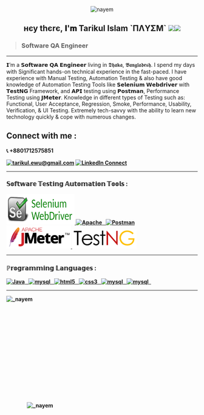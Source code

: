
<p align="center">
<img src="https://komarev.com/ghpvc/?username=tarikulnayem94&label=Profile%20views&color=E8217B&style=flat" alt="nayem"  height="40"/>
</p>

<h2 align="center">нєу thєrє, 𝐈'𝐦 Tarikul Islam `ПΛYΣM` <img src="https://emojis.slackmojis.com/emojis/images/1617398953/26746/hi-ya.gif?1617398953" width="35"/><img src="https://emojis.slackmojis.com/emojis/images/1531849430/4246/blob-sunglasses.gif?1531849430" width="30"/></h2>

<blockquote>
<h3>Software QA Engineer</h3>
</blockquote>
<hr>
<p>
𝗜’m a 𝗦𝗼𝗳𝘁𝘄𝗮𝗿𝗲 𝗤𝗔 𝗘𝗻𝗴𝗶𝗻𝗲𝗲𝗿 living in 𝕯𝖍𝖆𝖐𝖆, 𝕭𝖆𝖓𝖌𝖑𝖆𝖉𝖊𝖘𝖍. I spend my days with Significant hands-on technical experience in the fast-paced. I have experience with Manual Testing, Automation Testing & also have good knowledge of Automation Testing Tools like 𝗦𝗲𝗹𝗲𝗻𝗶𝘂𝗺 𝗪𝗲𝗯𝗱𝗿𝗶𝘃𝗲𝗿 with 𝗧𝗲𝘀𝘁𝗡𝗚 Framework, and 𝗔𝗣𝗜 testing using 𝗣𝗼𝘀𝘁𝗺𝗮𝗻, Performance Testing using 𝗝𝗠𝗲𝘁𝗲𝗿. Knowledge in different types of Testing such as: Functional, User Acceptance, Regression, Smoke, Performance, Usability, Verification, & UI Testing. Extremely tech-savvy with the ability to learn new technology quickly & cope with numerous changes. 

</p>

<h2 align="left" ><b> Connect with me : </h2>

<p style="list-style : none"><g-emoji class="g-emoji" alias="telephone_receiver" fallback-src="https://github.githubassets.com/images/icons/emoji/unicode/1f4de.png"> 📞</g-emoji> +8801712575851
&nbsp  
</p>

<a href="mailto:tarikul.ewu@gmail.com?subject=Github%20Visitor&body=Hi%20nayem,..."><img src="http://img.shields.io/badge/-@gmail.com-_?label=Send%20Mail&style=social&logo=gmail" alt="tarikul.ewu@gmail.com"></a>
<a href="https://www.linkedin.com/in/nayem94" target="_blank" rel="nofollow"><img src="https://camo.githubusercontent.com/a0182f84f3e188a2e03f07520e29be1eccdd96e4182adcb829c8f1633354bba6/68747470733a2f2f696d672e736869656c64732e696f2f62616467652f2532302d436f6e6e6563742d626c61636b3f636f6c6f723d313431373141266c6162656c436f6c6f723d323132313231266c6f676f3d6c696e6b6564696e266c6f676f436f6c6f723d666666666666" alt="LinkedIn Connect" data-canonical-src="https://www.vectorlogo.zone/logos/linkedin/linkedin-ar21.svg" style="max-width:100%;"></a>
<hr>
<h3 align="left"><b> 𝕊𝕠𝕗𝕥𝕨𝕒𝕣𝕖 𝕋𝕖𝕤𝕥𝕚𝕟𝕘 𝔸𝕦𝕥𝕠𝕞𝕒𝕥𝕚𝕠𝕟 𝕋𝕠𝕠𝕝𝕤 : </h3> 
<p>
<a href="https://www.selenium.dev/documentation/webdriver/" target="_blank"> <img src="https://github.com/tarikulnayem94/Diagram.io/blob/main/selenium.png" alt="Postman" width="180" height="80"/>
<a href="https://jmeter.apache.org/" target="_blank"> <img src="https://www.vectorlogo.zone/logos/apache/apache-official.svg" alt="Apache" width="100" height="80"/> &nbsp </a>
<a href="https://www.postman.com/" target="_blank"> <img src="https://www.vectorlogo.zone/logos/getpostman/getpostman-ar21.svg" alt="Postman" width="160" height="80"/></a>
<a href="https://jmeter.apache.org/" target="_blank"> <img src="https://github.com/tarikulnayem94/Diagram.io/blob/main/jmeter%20(2).png" alt="Postman" width="170" height="60"/>
 </a>
 <a href="https://testng.org/doc/" target="_blank"> <img src="https://github.com/tarikulnayem94/Diagram.io/blob/main/TESTNG.png" alt="Postman" width="170" height="50"/>
 </a>

</p>
<hr>
  
  
<h3 align="left"><b> ℙ𝕣𝕠𝕘𝕣𝕒𝕞𝕞𝕚𝕟𝕘 𝕃𝕒𝕟𝕘𝕦𝕒𝕘𝕖𝕤 : </h3> 
<p>
<a href="https://www.java.com/en/" target="_blank"> <img src="https://www.vectorlogo.zone/logos/java/java-ar21.svg" alt="Java" width="100" height="70"/> &nbsp </a>
<a href="https://www.mysql.com/" target="_blank"> <img src="https://www.vectorlogo.zone/logos/mysql/mysql-official.svg" alt="mysql" width="100" height="70"/> &nbsp </a>
<a href="https://www.w3.org/html/" target="_blank"> <img src="https://www.vectorlogo.zone/logos/w3_html5/w3_html5-ar21.svg" alt="html5" width="100" height="70"/> &nbsp </a>
<a href="https://www.w3schools.com/css/" target="_blank"> <img src="https://www.vectorlogo.zone/logos/netlifyapp_watercss/netlifyapp_watercss-ar21.svg"  alt="css3" width="100" height="70"/> &nbsp </a>
<a href="https://www.atlassian.com/software/jira" target="_blank"> <img src="https://www.vectorlogo.zone/logos/atlassian_jira/atlassian_jira-ar21.svg" alt="mysql" width="160" height="90"/> &nbsp </a>
<a href="https://www.python.org/" target="_blank"> <img src="https://www.vectorlogo.zone/logos/python/python-official.svg" alt="mysql" width="200" height="70"/> &nbsp </a>
<hr>
</p>

<img align="left" target="_blank" alt="_nayem" src="https://media.giphy.com/media/Y4ak9Ki2GZCbJxAnJD/giphy.gif" width="450" height="280"/> 
<img align="right" target="_blank" alt="_nayem" src="https://media.giphy.com/media/2KAGlmkPywhZS/giphy.gif" width="450" height="280"/> 
</a>

<!---
tarikulnayem94/tarikulnayem94 is a ✨ special ✨ repository because its `README.md` (this file) appears on your GitHub profile.
You can click the Preview link to take a look at your changes.
--->
